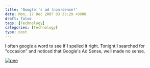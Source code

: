 ```yaml
---
title: 'Google''s ad (non)sense!'
date: Mon, 17 Dec 2007 03:33:29 +0000
draft: false
tags: [Technology]
categories: [Technology]
type: post
---
```


I often google a word to see if I spelled it right. Tonight I searched for "occasion" and noticed that Google's Ad Sense, well made no sense.

[![pee](/img/2007/12/pee.png)](/img/2007/12/pee.png "pee")